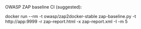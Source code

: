 OWASP ZAP baseline CI (suggested):

docker run --rm -t owasp/zap2docker-stable zap-baseline.py -t http://app:9999 -r zap-report.html -x zap-report.xml -I -m 5



